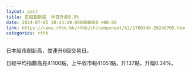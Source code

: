 ```yaml
---
layout: post
title: 日股創新高　半日升逾0.3%
date: 2024-07-05 10:43:19.000000000 +08:00
link: https://news.rthk.hk/rthk/ch/component/k2/1760348-20240705.htm
categories: rthk
---
```


日本股市創新高，並連升6個交易日。

日經平均指數高見41100點，上午收市報41051點，升137點，升幅0.34%。
